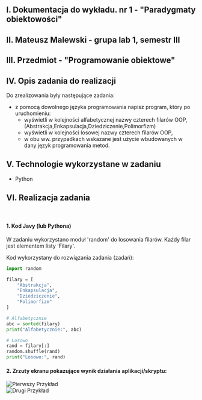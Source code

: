 ## I. Dokumentacja do wykładu. nr 1 - "Paradygmaty obiektowości"
## II. Mateusz Malewski - grupa lab 1, semestr III
## III. Przedmiot - "Programowanie obiektowe"

## IV. Opis zadania do realizacji
Do zrealizowania były następujące zadania:  
  - z pomocą dowolnego języka programowania napisz program, który po uruchomieniu:  
    - wyświetli w kolejności alfabetycznej nazwy czterech filarów OOP,  (Abstrakcja,Enkapsulacja,Dziedziczenie,Polimorfizm)
    - wyświetli w kolejności losowej nazwy czterech filarów OOP,  
    - w obu ww. przypadkach wskazane jest użycie wbudowanych w dany język programowania metod.  

## V. Technologie wykorzystane w zadaniu
  - Python

## VI. Realizacja zadania
<br>

#### 1. Kod Javy (lub Pythona)
W zadaniu wykorzystano moduł 'random' do losowania filarów. Każdy filar jest elementem listy 'Filary'. 

Kod wykorzystany do rozwiązania zadania (zadań):  



```python
import random

filary = [
    "Abstrakcja",
    "Enkapsulacja",
    "Dziedziczenie",
    "Polimorfizm"
]

# Alfabetycznie
abc = sorted(filary)
print("Alfabetycznie:", abc)

# Losowo
rand = filary[:]
random.shuffle(rand)
print("Losowo:", rand)

```

#### 2. Zrzuty ekranu pokazujące wynik działania aplikacji/skryptu:  
![Pierwszy Przykład](../images/img.png) <br>
![Drugi Przykład](../images/img_1.png)
